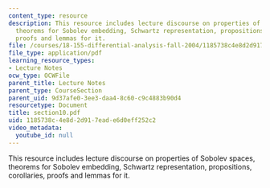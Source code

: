 ```yaml
---
content_type: resource
description: This resource includes lecture discourse on properties of Sobolev spaces,
  theorems for Sobolev embedding, Schwartz representation, propositions, corollaries,
  proofs and lemmas for it.
file: /courses/18-155-differential-analysis-fall-2004/1185738c4e8d2d917eade6d0eff252c2_section10.pdf
file_type: application/pdf
learning_resource_types:
- Lecture Notes
ocw_type: OCWFile
parent_title: Lecture Notes
parent_type: CourseSection
parent_uid: 9d37afe0-3ee3-daa4-8c60-c9c4883b90d4
resourcetype: Document
title: section10.pdf
uid: 1185738c-4e8d-2d91-7ead-e6d0eff252c2
video_metadata:
  youtube_id: null
---
```

This resource includes lecture discourse on properties of Sobolev spaces, theorems for Sobolev embedding, Schwartz representation, propositions, corollaries, proofs and lemmas for it.

